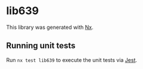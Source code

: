 # lib639

This library was generated with [Nx](https://nx.dev).

## Running unit tests

Run `nx test lib639` to execute the unit tests via [Jest](https://jestjs.io).
